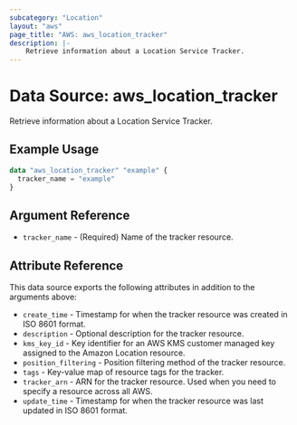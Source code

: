 ```yaml
---
subcategory: "Location"
layout: "aws"
page_title: "AWS: aws_location_tracker"
description: |-
    Retrieve information about a Location Service Tracker.
---
```


# Data Source: aws_location_tracker

Retrieve information about a Location Service Tracker.

## Example Usage

```terraform
data "aws_location_tracker" "example" {
  tracker_name = "example"
}
```

## Argument Reference

* `tracker_name` - (Required) Name of the tracker resource.

## Attribute Reference

This data source exports the following attributes in addition to the arguments above:

* `create_time` - Timestamp for when the tracker resource was created in ISO 8601 format.
* `description` - Optional description for the tracker resource.
* `kms_key_id` - Key identifier for an AWS KMS customer managed key assigned to the Amazon Location resource.
* `position_filtering` - Position filtering method of the tracker resource.
* `tags` - Key-value map of resource tags for the tracker.
* `tracker_arn` - ARN for the tracker resource. Used when you need to specify a resource across all AWS.
* `update_time` - Timestamp for when the tracker resource was last updated in ISO 8601 format.

